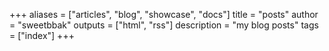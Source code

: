 +++
aliases = ["articles", "blog", "showcase", "docs"]
title = "posts"
author = "sweetbbak"
outputs = ["html", "rss"]
description = "my blog posts"
tags = ["index"]
+++
